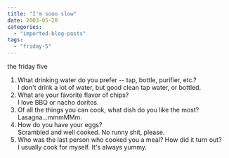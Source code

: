```yaml
---
title: "I'm sooo slow"
date: 2003-05-20
categories: 
  - "imported-blog-posts"
tags: 
  - "friday-5"
---
```


the friday five

1. What drinking water do you prefer -- tap, bottle, purifier, etc.?  
    I don't drink a lot of water, but good clean tap water, or bottled.
2. What are your favorite flavor of chips?  
    I love BBQ or nacho doritos.
3. Of all the things you can cook, what dish do you like the most?  
    Lasagna…mmmMMm.
4. How do you have your eggs?  
    Scrambled and well cooked. No runny shit, please.
5. Who was the last person who cooked you a meal? How did it turn out?  
    I usually cook for myself. It's always yummy.
